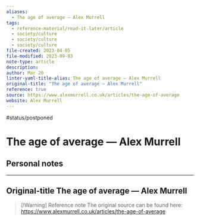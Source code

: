 ```yaml
---
aliases:
  - The age of average — Alex Murrell
tags:
  - reference-material/read-it-later/article
  - society/culture
  - society/culture
  - society/culture
file-created: 2023-04-05
file-modified: 2023-09-03
note-type: article
description: 
author: Mar 20
linter-yaml-title-alias: The age of average — Alex Murrell
original-title: "The age of average — Alex Murrell"
reference: true
source: https://www.alexmurrell.co.uk/articles/the-age-of-average
website: Alex Murrell
---
```

 #status/postponed

# The age of average — Alex Murrell

## Personal notes

---

## Original-title The age of average — Alex Murrell

> [!Warning] Reference note
> The original source can be found here: https://www.alexmurrell.co.uk/articles/the-age-of-average
